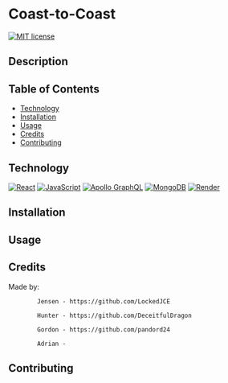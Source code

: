 # Coast-to-Coast
 [![MIT license](https://img.shields.io/badge/MIT-License-181818?style=for-the-badge&logo=Supabase&logoColor=white)](https://lbesson.mit-license.org/)

## Description

## Table of Contents
  * [Technology](#technology)
  * [Installation](#installation)
  * [Usage](#usage)
  * [Credits](#credits)
  * [Contributing](#contributing)
## Technology

[![React](https://img.shields.io/badge/React-61DAFB?style=for-the-badge&logo=react&logoColor=black)](https://react.dev/)
[![JavaScript](https://img.shields.io/badge/JavaScript-F7DF1E?style=for-the-badge&logo=javascript&logoColor=black)](https://www.javascript.com/)
[![Apollo GraphQL](https://img.shields.io/badge/Apollo%20GraphQL-311C87?style=for-the-badge&logo=apollographql&logoColor=white)](https://www.apollographql.com/)
[![MongoDB](https://img.shields.io/badge/MongoDB-47A248?style=for-the-badge&logo=MongoDB&logoColor=white)](https://www.mongodb.com/)
[![Render](https://img.shields.io/badge/Render-000000?style=for-the-badge&logo=render&logoColor=white)](https://render.com/)

## Installation

## Usage


## Credits 
Made by:

            Jensen - https://github.com/LockedJCE

            Hunter - https://github.com/DeceitfulDragon

            Gordon - https://github.com/pandord24

            Adrian - 


## Contributing
